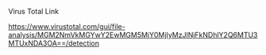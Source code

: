 Virus Total Link

https://www.virustotal.com/gui/file-analysis/MGM2NmVkMGYwY2EwMGM5MjY0MjIyMzJlNjFkNDhlY2Q6MTU3MTUxNDA3OA==/detection
